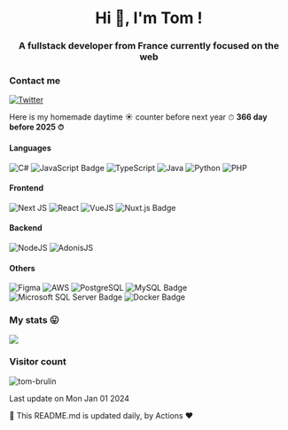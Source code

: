 <h1 align="center">Hi 👋, I'm Tom !</h1>
<h3 align="center">A fullstack developer from France currently focused on the web</h3>

### Contact me

[![Twitter](https://img.shields.io/badge/Twitter-%231DA1F2.svg?logo=Twitter&logoColor=white)](https://twitter.com/Tom_Brulin)

Here is my homemade daytime ☀️ counter before next year ⏱ **366 day before 2025 ⏱**

#### Languages

![C#](https://img.shields.io/badge/c%23-%23239120.svg?style=for-the-badge&logo=c-sharp&logoColor=white) ![JavaScript Badge](https://img.shields.io/badge/JavaScript-F7DF1E?logo=javascript&logoColor=000&style=for-the-badge) ![TypeScript](https://img.shields.io/badge/typescript-%23007ACC.svg?style=for-the-badge&logo=typescript&logoColor=white) ![Java](https://img.shields.io/badge/java-f89820.svg?style=for-the-badge) ![Python](https://img.shields.io/badge/python-3670A0?style=for-the-badge&logo=python&logoColor=ffdd54) ![PHP](https://img.shields.io/badge/php-777BB4?style=for-the-badge&logo=php&logoColor=fff)

#### Frontend

![Next JS](https://img.shields.io/badge/NextJS-black?style=for-the-badge&logo=next.js&logoColor=white) ![React](https://img.shields.io/badge/react-%2320232a.svg?style=for-the-badge&logo=react&logoColor=%2361DAFB) ![VueJS](https://img.shields.io/badge/Vue.js-35495E?style=for-the-badge&logo=vuedotjs&logoColor=4FC08D) ![Nuxt.js Badge](https://img.shields.io/badge/Nuxt.js-00DC82?logo=nuxtdotjs&logoColor=fff&style=for-the-badge)

#### Backend

![NodeJS](https://img.shields.io/badge/node.js-6DA55F?style=for-the-badge&logo=node.js&logoColor=white) ![AdonisJS](https://img.shields.io/badge/AdonisJS-5A45FF?style=for-the-badge&logo=adonisjs&logoColor=white)

#### Others

![Figma](https://img.shields.io/badge/figma-%23F24E1E.svg?style=for-the-badge&logo=figma&logoColor=white) ![AWS](https://img.shields.io/badge/aws-232F3E.svg?style=for-the-badge&logo=amazon-aws&logoColor=white) ![PostgreSQL](https://img.shields.io/badge/postgresql-4169e1?style=for-the-badge&logo=postgresql&logoColor=white) ![MySQL Badge](https://img.shields.io/badge/MySQL-4479A1?logo=mysql&logoColor=fff&style=for-the-badge) ![Microsoft SQL Server Badge](https://img.shields.io/badge/Microsoft%20SQL%20Server-CC2927?logo=microsoftsqlserver&logoColor=fff&style=for-the-badge) ![Docker Badge](https://img.shields.io/badge/Docker-2496ED?logo=docker&logoColor=fff&style=for-the-badge)

### My stats 😛

![](https://github-readme-streak-stats.herokuapp.com/?user=tom-brulin&theme=dark&hide_border=true)

### Visitor count

<p align="left"> <img src="https://komarev.com/ghpvc/?username=tom-brulin&label=Profile%20views&color=0e75b6&style=flat-square" alt="tom-brulin" /> </p>

Last update on Mon Jan 01 2024

🤖 This README.md is updated daily, by Actions ❤️

